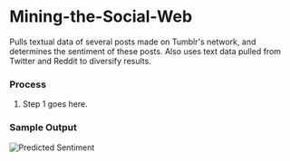 # Mining-the-Social-Web
Pulls textual data of several posts made on Tumblr's network, and determines the sentiment of these posts.
Also uses text data pulled from Twitter and Reddit to diversify results.

### Process
1. Step 1 goes here.


### Sample Output
![Predicted Sentiment](images/Output.png)
